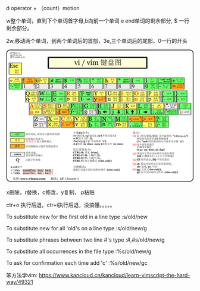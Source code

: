d operator + （count）motion

w整个单词，直到下个单词首字母,b向前一个单词 e end单词的剩余部分, $ 一行剩余部分。

 

2w,移动两个单词，到两个单词后的首部，3e,三个单词后的尾部，0一行的开头

![image-20210618155420947](assets/image-20210618155420947.png)

x删除，r替换，c修改，y复制， p粘贴

ctr+o 执行后退，ctr+i执行后退，没搞懂。。。。。

To substitute new for the first old in a line type  :s/old/new

   To substitute new for all 'old's on a line type    :s/old/new/g

   To substitute phrases between two line #'s type    :#,#s/old/new/g

   To substitute all occurrences in the file type    :%s/old/new/g

   To ask for confirmation each time add 'c'       :%s/old/new/gc

笨方法学vim: https://www.kancloud.cn/kancloud/learn-vimscript-the-hard-way/49321